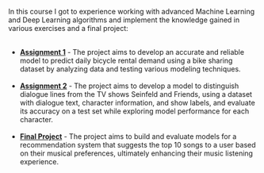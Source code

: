 In this course I got to experience working with advanced Machine Learning and Deep Learning algorithms and implement the knowledge gained in various exercises and a final project:</br></br>
- <u><b>Assignment 1</b></u> - The project aims to develop an accurate and reliable model to predict daily bicycle rental demand using a bike sharing dataset by analyzing data and testing various modeling techniques.</br></br>
- <b><u>Assignment 2</u></b> - The project aims to develop a model to distinguish dialogue lines from the TV shows Seinfeld and Friends, using a dataset with dialogue text, character information, and show labels, and evaluate its accuracy on a test set while exploring model performance for each character.</br></br>
- <b><u>Final Project</u></b> - The project aims to build and evaluate models for a recommendation system that suggests the top 10 songs to a user based on their musical preferences, ultimately enhancing their music listening experience.</br>

